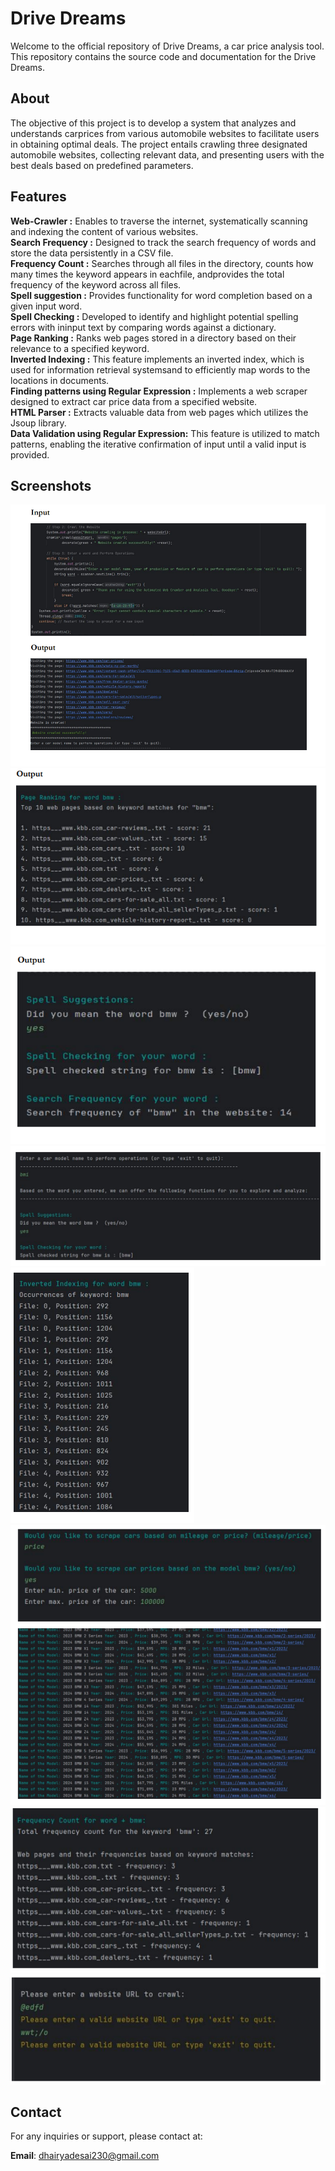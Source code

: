 # Drive Dreams
Welcome to the official repository of Drive Dreams, a car price analysis tool. This repository contains the source code and documentation for the Drive Dreams.

## About 

The objective of this project is to develop a system that analyzes and understands carprices from various automobile websites to facilitate users in obtaining optimal deals. The project entails crawling three designated automobile websites, collecting relevant data, and presenting users with the best deals based on predefined parameters.

## Features 
**Web-Crawler :** Enables to traverse the internet, systematically scanning and indexing the content of various websites.    
**Search Frequency :** Designed to track the search frequency of words and store the data persistently in a CSV file.  
**Frequency Count :** Searches through all files in the directory, counts how many times the keyword appears in eachfile, andprovides the total frequency of the keyword across all files.  
**Spell suggestion :** Provides functionality for word completion based on a given input word.    
**Spell Checking :** Developed to identify and highlight potential spelling errors with ininput text by comparing words against a dictionary.  
**Page Ranking :** Ranks web pages stored in a directory based on their relevance to a specified keyword.  
**Inverted Indexing :** This feature implements an inverted index, which is used for information retrieval systemsand  to efficiently map words to the locations in documents.  
**Finding patterns using Regular Expression :** Implements a web scraper designed to extract car price data from a specified website.  
**HTML Parser :** Extracts valuable data from web pages which utilizes the Jsoup library.  
**Data Validation using Regular Expression:** This feature is utilized to match patterns, enabling the iterative confirmation of input until a valid input is provided.  

## Screenshots
![alt text](webcrawler.png)
![alt text](page-ranking.png)
![alt text](spell-checking.png)
![alt text](spell-suggestion.png)
![alt text](inverted-indexing.png)
![alt text](pattern_using_regex.png)
![alt text](frequency_count.png)
![alt text](data_validation_using_regex.png)

## Contact 

For any inquiries or support, please contact at:

**Email**: dhairyadesai230@gmail.com
